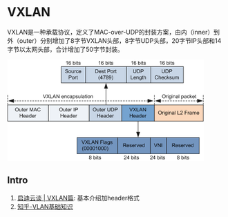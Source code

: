 # VXLAN

VXLAN是一种承载协议，定义了MAC-over-UDP的封装方案，由内（inner）到外（outer）分别增加了8字节VXLAN头部，8字节UDP头部，20字节IP头部和14字节以太网头部，合计增加了50字节封装。

![](https://raw.githubusercontent.com/doc-dao/learn-network/master/docs/img/vxlan.png)

## Intro
1. [启迪云谈 | VXLAN篇](https://zhuanlan.zhihu.com/p/43731577): 基本介绍加header格式
2. [知乎-VLAN基础知识](https://zhuanlan.zhihu.com/p/35616289)



